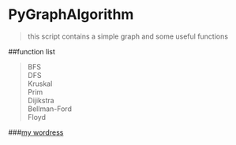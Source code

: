 # PyGraphAlgorithm

>this script contains a simple graph and some useful functions

##function list
>BFS<br>
>DFS<br>
>Kruskal<br>
>Prim<br>
>Dijikstra<br>
>Bellman-Ford<br>
>Floyd

###[my wordress](http://imagemlt.icebluecraft.online)
